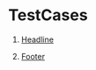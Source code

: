 # TestCases


1. [Headline](https://docs.google.com/spreadsheets/d/1luzyxSBpKW42_EGeX0i5ZsBZRznkvTajLqQb9fvK3ZE/edit?usp=sharing)
   
  
2. [Footer](https://docs.google.com/spreadsheets/d/11QfH-Sppg9VU0JnUu--mtNkL8vyPGrDZ1dHObZs1KQU/edit?usp=sharing)
